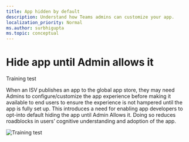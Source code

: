 ```yaml
---
title: App hidden by default
description: Understand how Teams admins can customize your app.
localization_priority: Normal
ms.author: surbhigupta
ms.topic: conceptual
---
```


# Hide app until Admin allows it

Training test

When an ISV publishes an app to the global app store, they may need Admins to configure/customize the app experience before making it available to end users to ensure the experience is not hampered until the app is fully set up. This introduces a need for enabling app developers to opt-into default hiding the app until Admin Allows it. Doing so reduces roadblocks in users’ cognitive understanding and adoption of the app.

![Training test](../assets/images/appsettingsjson.png)
